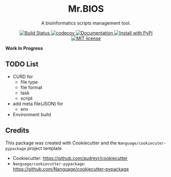 <div align="center">
<h1> Mr.BIOS </h1>

<p> A bioinformatics scripts management tool. </p>

<p>
    <a href="https://github.com/Nanguage/mrbios/actions/workflows/build_and_test.yml">
        <img src="https://github.com/Nanguage/mrbios/actions/workflows/build_and_test.yml/badge.svg" alt="Build Status">
    </a>
    <a href="https://app.codecov.io/gh/Nanguage/mrbios">
        <img src="https://codecov.io/gh/Nanguage/mrbios/branch/master/graph/badge.svg" alt="codecov">
    </a>
    <a href="https://mrbios.readthedocs.io/en/latest/">
    	<img src="https://readthedocs.org/projects/mrbios/badge/?version=latest" alt="Documentation">
    </a>
  <a href="https://pypi.org/project/mrbios/">
    <img src="https://img.shields.io/pypi/v/mrbios.svg" alt="Install with PyPi" />
  </a>
  <a href="https://github.com/Nanguage/mrbios/blob/master/LICENSE">
    <img src="https://img.shields.io/github/license/Nanguage/mrbios" alt="MIT license" />
  </a>
</p>
</div>


**Work In Progress**


## TODO List

+ CURD for
  * file type
  * file format
  * task
  * script
+ add meta file(JSON) for 
  * env
+ Environment build


## Credits

This package was created with Cookiecutter and the `Nanguage/cookiecuter-pypackage` project template.

+ Cookiecutter: https://github.com/audreyr/cookiecutter
+ `Nanguage/cookiecutter-pypackage`: https://github.com/Nanguage/cookiecutter-pypackage
